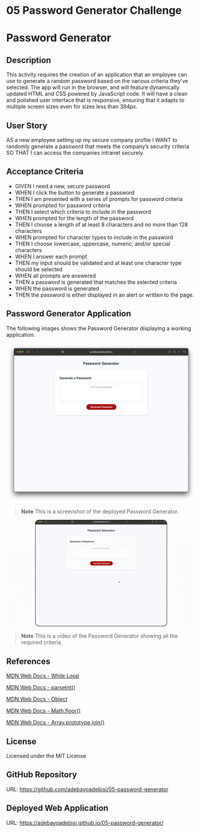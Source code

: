 # 05 Password Generator Challenge

# Password Generator

## Description
This activity requires the creation of an application that an employee can use to generate a random password based on the various criteria they’ve selected. The app will run in the browser, and will feature dynamically updated HTML and CSS powered by JavaScript code. It will have a clean and polished user interface that is responsive, ensuring that it adapts to multiple screen sizes even for sizes less than 394px.

## User Story
AS a new employee setting up my secure company profile I WANT to randomly generate a password that meets the company’s security criteria SO THAT I can access the companies intranet securely.

## Acceptance Criteria
- GIVEN I need a new, secure password
- WHEN I click the button to generate a password
- THEN I am presented with a series of prompts for password criteria 
- WHEN prompted for password criteria 
- THEN I select which criteria to include in the password 
- WHEN prompted for the length of the password 
- THEN I choose a length of at least 8 characters and no more than 128 characters 
- WHEN prompted for character types to include in the password 
- THEN I choose lowercase, uppercase, numeric, and/or special characters 
- WHEN I answer each prompt 
- THEN my input should be validated and at least one character type should be selected 
- WHEN all prompts are answered 
- THEN a password is generated that matches the selected criteria 
- WHEN the password is generated 
- THEN the password is either displayed in an alert or written to the page.

## Password Generator Application
The following images shows the Password Generator  displaying a working application.

![Password Generator: Screenshot](./assets/images/screenshot-password-generator.png)

> **Note** This is a screenshot of the deployed Password Generator.

![Password Generator: Functionality](./assets/images/password-generator.gif)

> **Note** This is a video of the Password Generator showing all the required criteria.

## References
[MDN Web Docs - While Loop](https://developer.mozilla.org/en-US/docs/Web/JavaScript/Reference/Statements/while)

[MDN Web Docs - parseInt()](https://developer.mozilla.org/en-US/docs/Web/JavaScript/Reference/Global_Objects/parseInt)

[MDN Web Docs - Object](https://developer.mozilla.org/en-US/docs/Web/JavaScript/Reference/Global_Objects/Object)

[MDN Web Docs - Math.floor()](https://developer.mozilla.org/en-US/docs/Web/JavaScript/Reference/Global_Objects/Math/floor)

[MDN Web Docs - Array.prototype.join()](https://developer.mozilla.org/en-US/docs/Web/JavaScript/Reference/Global_Objects/Array/join)

## License
Licensed under the MIT License

## GitHub Repository
URL: https://github.com/adebayoadebisi/05-password-generator 

## Deployed Web Application
URL: https://adebayoadebisi.github.io/05-password-generator/
